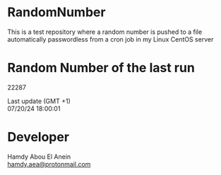 # RandomNumber    
This is a test repository where a random number is pushed to a file automatically passwordless from a cron job in my Linux CentOS server    
# Random Number of the last run   
22287
      
Last update (GMT +1)    
07/20/24 18:00:01
# Developer    
Hamdy Abou El Anein   
hamdy.aea@protonmail.com
